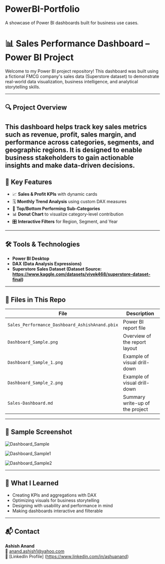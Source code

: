 # PowerBI-Portfolio
A showcase of Power BI dashboards built for business use cases.

# 📊 Sales Performance Dashboard – Power BI Project

Welcome to my Power BI project repository! This dashboard was built using a fictional FMCG company's sales data (Superstore dataset) to demonstrate real-world data visualization, business intelligence, and analytical storytelling skills.

---

## 🔍 Project Overview

This dashboard helps track key sales metrics such as revenue, profit, sales margin, and performance across categories, segments, and geographic regions. It is designed to enable business stakeholders to gain actionable insights and make data-driven decisions.
---

## 📌 Key Features

- 📈 **Sales & Profit KPIs** with dynamic cards
- 🗓️ **Monthly Trend Analysis** using custom DAX measures
- 🧩 **Top/Bottom Performing Sub-Categories**
- 📊 **Donut Chart** to visualize category-level contribution
- 🎛️ **Interactive Filters** for Region, Segment, and Year
---

## 🛠️ Tools & Technologies

- **Power BI Desktop**
- **DAX (Data Analysis Expressions)**
- **Superstore Sales Dataset (Dataset Source: https://www.kaggle.com/datasets/vivek468/superstore-dataset-final)**
---

## 📁 Files in This Repo

| File | Description |
|------|-------------|
| `Sales_Performance_Dashboard_AshishAnand.pbix` | Power BI report file |
| `Dashboard_Sample.png` | Overview of the report layout |
| `Dashboard_Sample_1.png` | Example of visual drill-down |
| `Dashboard_Sample_2.png` | Example of visual drill-down |
| `Sales-Dashboard.md` | Summary write-up of the project |
---

## 📸 Sample Screenshot

![Dashboard_Sample](https://github.com/user-attachments/assets/dfcac64e-8f10-401c-9e3b-7ffa8fb4b659)

![Dashboard_Sample1](https://github.com/user-attachments/assets/c95e0598-3dc0-4352-89f7-15bbffb65bd8)

![Dashboard_Sample2](https://github.com/user-attachments/assets/b0d4d005-ff2c-4774-bf00-95bc0315705f)

---

## 🧠 What I Learned

- Creating KPIs and aggregations with DAX
- Optimizing visuals for business storytelling
- Designing with usability and performance in mind
- Making dashboards interactive and filterable
---

## 📬 Contact

**Ashish Anand**  
📧 anand.ashish1@yahoo.com  
🔗 [LinkedIn Profile] (https://www.linkedin.com/in/ashuanand)
